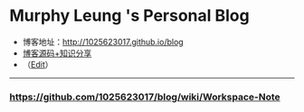 # Murphy Leung 's Personal Blog

  - 博客地址：http://1025623017.github.io/blog
  - [博客源码+知识分享](https://github.com/1025623017/blog/tree/gh-pages)
  - （[Edit](https://github.com/1025623017/blog/edit/gh-pages/README.md)）



------



### https://github.com/1025623017/blog/wiki/Workspace-Note
